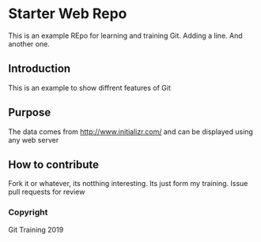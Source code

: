 # Starter Web Repo

This is an example REpo for learning and training Git. Adding a line. And another one.

## Introduction

This is an example to show diffrent features of Git

## Purpose

The data comes from http://www.initializr.com/ and can be displayed using any web server

## How to contribute

Fork it or whatever, its notthing interesting. Its just form my training. Issue pull requests for review

### Copyright

Git Training 2019